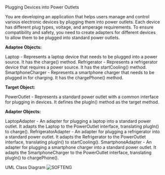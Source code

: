 Plugging Devices into Power Outlets

You are developing an application that helps users manage and control various electronic devices by plugging them into power outlets. Each device has different plug types, voltage, and amperage requirements. To ensure compatibility and safety, you need to create adapters for different devices to allow them to be plugged into standard power outlets.

**Adaptee Objects:**

Laptop - Represents a laptop device that needs to be plugged into a power source. It has the charge() method.
Refrigerator - Represents a refrigerator device that requires a power source. It has the startCooling() method.
SmartphoneCharger - Represents a smartphone charger that needs to be plugged in for charging. It has the chargePhone() method.

**Target Object:**

PowerOutlet - Represents a standard power outlet with a common interface for plugging in devices. It defines the plugIn() method as the target method.

**Adapter Objects:**

LaptopAdapter - An adapter for plugging a laptop into a standard power outlet. It adapts the Laptop to the PowerOutlet interface, translating plugIn() to charge().
RefrigeratorAdapter - An adapter for plugging a refrigerator into a standard power outlet. It adapts the Refrigerator to the PowerOutlet interface, translating plugIn() to startCooling().
SmartphoneAdapter - An adapter for plugging a smartphone charger into a standard power outlet. It adapts the SmartphoneCharger to the PowerOutlet interface, translating plugIn() to chargePhone().

UML Class Diagram
![SOFTENG](https://github.com/user-attachments/assets/ec1bddbe-3026-47d4-96ab-9171143b7ccb)
